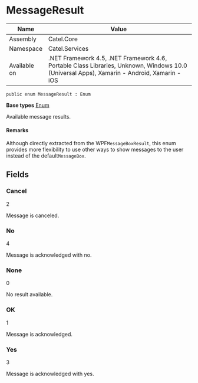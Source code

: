 

# MessageResult

Name|Value
---|---
Assembly|Catel.Core
Namespace|Catel.Services
Available on|.NET Framework 4.5, .NET Framework 4.6, Portable Class Libraries, Unknown, Windows 10.0 (Universal Apps), Xamarin - Android, Xamarin - iOS

```
public enum MessageResult : Enum
```

**Base types**
[Enum]()


Available message results.

#### Remarks

Although directly extracted from the WPF`MessageBoxResult`, this enum provides more flexibility to use other ways to show messages to the user instead of the default`MessageBox`.



## Fields

### Cancel
2

Message is canceled.



### No
4

Message is acknowledged with no.



### None
0

No result available.



### OK
1

Message is acknowledged.



### Yes
3

Message is acknowledged with yes.



